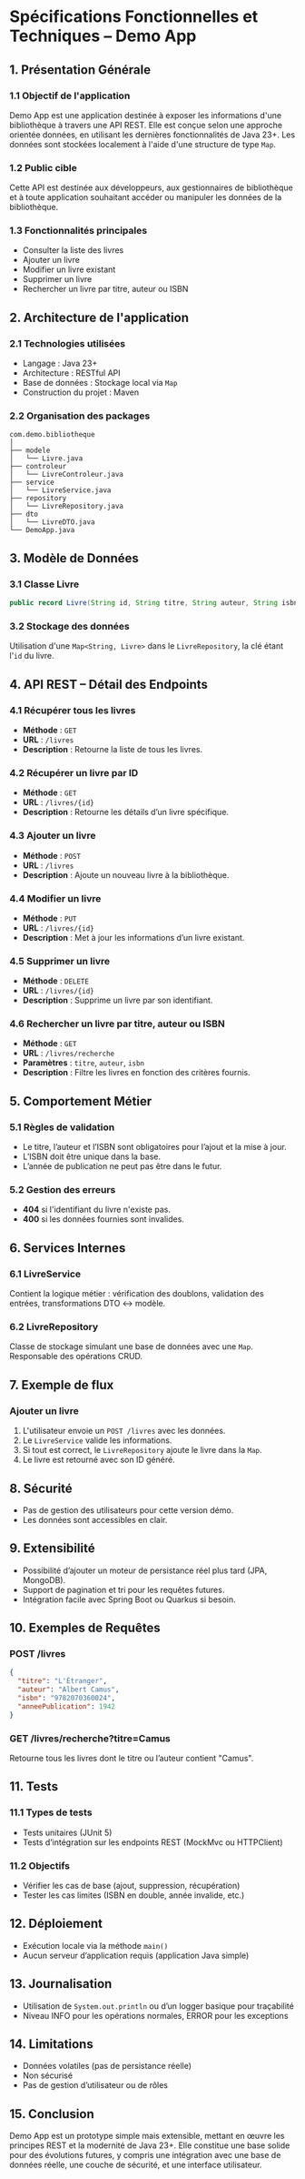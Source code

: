 # Spécifications Fonctionnelles et Techniques – Demo App

## 1. Présentation Générale

### 1.1 Objectif de l'application
Demo App est une application destinée à exposer les informations d'une bibliothèque à travers une API REST. Elle est conçue selon une approche orientée données, en utilisant les dernières fonctionnalités de Java 23+. Les données sont stockées localement à l'aide d'une structure de type `Map`.

### 1.2 Public cible
Cette API est destinée aux développeurs, aux gestionnaires de bibliothèque et à toute application souhaitant accéder ou manipuler les données de la bibliothèque.

### 1.3 Fonctionnalités principales
- Consulter la liste des livres
- Ajouter un livre
- Modifier un livre existant
- Supprimer un livre
- Rechercher un livre par titre, auteur ou ISBN

## 2. Architecture de l'application

### 2.1 Technologies utilisées
- Langage : Java 23+
- Architecture : RESTful API
- Base de données : Stockage local via `Map`
- Construction du projet : Maven

### 2.2 Organisation des packages
```
com.demo.bibliotheque
│
├── modele
│   └── Livre.java
├── controleur
│   └── LivreControleur.java
├── service
│   └── LivreService.java
├── repository
│   └── LivreRepository.java
├── dto
│   └── LivreDTO.java
└── DemoApp.java
```

## 3. Modèle de Données

### 3.1 Classe Livre
```java
public record Livre(String id, String titre, String auteur, String isbn, int anneePublication) {}
```

### 3.2 Stockage des données
Utilisation d'une `Map<String, Livre>` dans le `LivreRepository`, la clé étant l'`id` du livre.

## 4. API REST – Détail des Endpoints

### 4.1 Récupérer tous les livres
- **Méthode** : `GET`
- **URL** : `/livres`
- **Description** : Retourne la liste de tous les livres.

### 4.2 Récupérer un livre par ID
- **Méthode** : `GET`
- **URL** : `/livres/{id}`
- **Description** : Retourne les détails d’un livre spécifique.

### 4.3 Ajouter un livre
- **Méthode** : `POST`
- **URL** : `/livres`
- **Description** : Ajoute un nouveau livre à la bibliothèque.

### 4.4 Modifier un livre
- **Méthode** : `PUT`
- **URL** : `/livres/{id}`
- **Description** : Met à jour les informations d’un livre existant.

### 4.5 Supprimer un livre
- **Méthode** : `DELETE`
- **URL** : `/livres/{id}`
- **Description** : Supprime un livre par son identifiant.

### 4.6 Rechercher un livre par titre, auteur ou ISBN
- **Méthode** : `GET`
- **URL** : `/livres/recherche`
- **Paramètres** : `titre`, `auteur`, `isbn`
- **Description** : Filtre les livres en fonction des critères fournis.

## 5. Comportement Métier

### 5.1 Règles de validation
- Le titre, l’auteur et l’ISBN sont obligatoires pour l’ajout et la mise à jour.
- L’ISBN doit être unique dans la base.
- L’année de publication ne peut pas être dans le futur.

### 5.2 Gestion des erreurs
- **404** si l'identifiant du livre n'existe pas.
- **400** si les données fournies sont invalides.

## 6. Services Internes

### 6.1 LivreService
Contient la logique métier : vérification des doublons, validation des entrées, transformations DTO ↔ modèle.

### 6.2 LivreRepository
Classe de stockage simulant une base de données avec une `Map`. Responsable des opérations CRUD.

## 7. Exemple de flux

### Ajouter un livre
1. L'utilisateur envoie un `POST /livres` avec les données.
2. Le `LivreService` valide les informations.
3. Si tout est correct, le `LivreRepository` ajoute le livre dans la `Map`.
4. Le livre est retourné avec son ID généré.

## 8. Sécurité
- Pas de gestion des utilisateurs pour cette version démo.
- Les données sont accessibles en clair.

## 9. Extensibilité
- Possibilité d’ajouter un moteur de persistance réel plus tard (JPA, MongoDB).
- Support de pagination et tri pour les requêtes futures.
- Intégration facile avec Spring Boot ou Quarkus si besoin.

## 10. Exemples de Requêtes

### POST /livres
```json
{
  "titre": "L'Étranger",
  "auteur": "Albert Camus",
  "isbn": "9782070360024",
  "anneePublication": 1942
}
```

### GET /livres/recherche?titre=Camus
Retourne tous les livres dont le titre ou l’auteur contient "Camus".

## 11. Tests

### 11.1 Types de tests
- Tests unitaires (JUnit 5)
- Tests d’intégration sur les endpoints REST (MockMvc ou HTTPClient)

### 11.2 Objectifs
- Vérifier les cas de base (ajout, suppression, récupération)
- Tester les cas limites (ISBN en double, année invalide, etc.)

## 12. Déploiement
- Exécution locale via la méthode `main()`
- Aucun serveur d’application requis (application Java simple)

## 13. Journalisation
- Utilisation de `System.out.println` ou d’un logger basique pour traçabilité
- Niveau INFO pour les opérations normales, ERROR pour les exceptions

## 14. Limitations
- Données volatiles (pas de persistance réelle)
- Non sécurisé
- Pas de gestion d’utilisateur ou de rôles

## 15. Conclusion
Demo App est un prototype simple mais extensible, mettant en œuvre les principes REST et la modernité de Java 23+. Elle constitue une base solide pour des évolutions futures, y compris une intégration avec une base de données réelle, une couche de sécurité, et une interface utilisateur.
